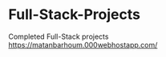 # Full-Stack-Projects

Completed Full-Stack projects
<br>
<a href="https://matanbarhoum.000webhostapp.com/" target="_blank">https://matanbarhoum.000webhostapp.com/</a>
